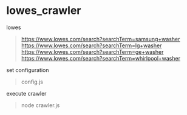 # lowes_crawler
lowes
> https://www.lowes.com/search?searchTerm=samsung+washer
> https://www.lowes.com/search?searchTerm=lg+washer
> https://www.lowes.com/search?searchTerm=ge+washer
> https://www.lowes.com/search?searchTerm=whirlpool+washer

set configuration
> config.js

execute crawler
> node crawler.js